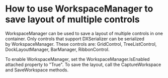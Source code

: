 # How to use WorkspaceManager to save layout of multiple controls


<p>WorkspaceManager can be used to save a layout of multiple controls in one container. Only controls that support DXSerializer can be serialized by WorkspaceManager. These controls are: GridControl, TreeListControl, DockLayoutManager, BarManager, RibbonControl.</p>
<p>To enable WorkspaceManager, set the WorkspaceManager.IsEnabled attached property to "True". To save the layout, call the CaptureWorkspace and SaveWorkspace methods.</p>

<br/>


